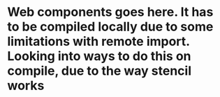 # Web components goes here. It has to be compiled locally due to some limitations with remote import. Looking into ways to do this on compile, due to the way stencil works
